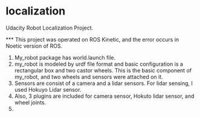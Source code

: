 # localization
Udacity Robot Localization Project.

*** This project was operated on ROS Kinetic, and the error occurs in Noetic version of ROS.

1. My_robot package has world.launch file.
2. my_robot is modeled by urdf file format and basic configuration is a rectangular box and two castor wheels. This is the basic component of my_robot, and two wheels and  sensors were attached on it. 
3. Sensors are consist of a camera and a lidar sensors. For lidar sensing, I used Hokuyo Lidar sensor.
4. Also, 3 plugins are included for camera sensor, Hokuto lidar sensor, and wheel joints.
5. 
